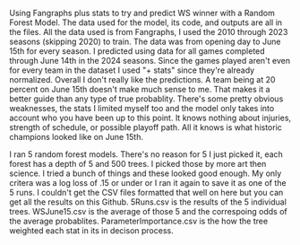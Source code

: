 Using Fangraphs plus stats to try and predict WS winner with a Random Forest Model. The data used for the model, its code, and outputs are all in the files. All the data used is from Fangraphs, I used the 2010 through 2023 seasons (skipping 2020) to train. The data was from opening day to June 15th for every season. I predicted using data for all games completed through June 14th in the 2024 seasons. Since the games played aren't even for every team in the dataset I used "+ stats" since they're already normalized. Overall I don't really like the predictions. A team being at 20 percent on June 15th doesn't make much sense to me. That makes it a better guide than any type of true probablity. There's some pretty obvious weaknesses, the stats I limited myself too and the model only takes into account who you have been up to this point. It knows nothing about injuries, strength of schedule, or possible playoff path. All it knows is what historic champions looked like on June 15th.

I ran 5 random forest models. There's no reason for 5 I just picked it, each forest has a depth of 5 and 500 trees. I picked those by more art then science. I tried a bunch of things and these looked good enough. My only critera was a log loss of .15 or under or I ran it again to save it as one of the 5 runs. I couldn't get the CSV files formatted that well on here but you can get all the results on this Github. 5Runs.csv is the results of the 5 individual trees. WSJune15.csv is the average of those 5 and the correspoing odds of the average probablites. ParameterImportance.csv is the how the tree weighted each stat in its in decison process.   


